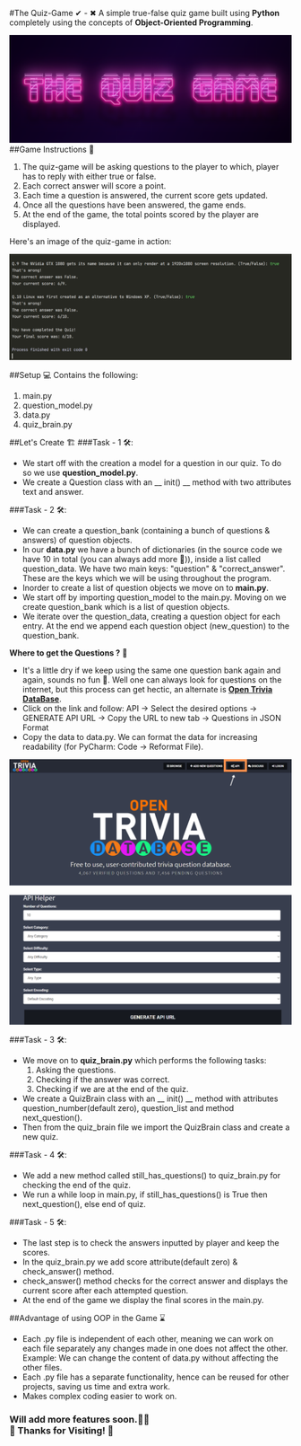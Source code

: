 #The Quiz-Game ✔ - ✖
A simple true-false quiz game built using **Python** completely using the concepts of **Object-Oriented Programming**.

![Image_0](Image_0.png)
##Game Instructions 👾
1. The quiz-game will be asking questions to the player to which, player has to reply with either true or false.
2. Each correct answer will score a point.
3. Each time a question is answered, the current score gets updated.
4. Once all the questions have been answered, the game ends.
5. At the end of the game, the total points scored by the player are displayed.

Here's an image of the quiz-game in action:

![Image_1](Image_1.png)

##Setup 💻
Contains the following:
1. main.py
2. question_model.py
3. data.py
4. quiz_brain.py

##Let's Create 🏗️
###Task - 1 🛠️: 
- We start off with the creation a model for a question in our quiz. To do so we use **question_model.py**.
- We create a Question class with an __ init() __ method with two attributes text and answer.

###Task - 2 🛠️:
- We can create a question_bank (containing a bunch of questions & answers) of question objects.
- In our **data.py** we have a bunch of dictionaries (in the source code we have 10 in total (you can always add more 🙈)), inside a list called question_data. We have two main keys: "question" & "correct_answer". These are the keys which we will be using throughout the program.
- Inorder to create a list of question objects we move on to **main.py**.
- We start off by importing question_model to the main.py. Moving on we create question_bank which is a list of question objects.
- We iterate over the question_data, creating a question object for each entry. At the end we append each question object (new_question) to the question_bank.

**Where to get the Questions ?** 🤔
- It's a little dry if we keep using the same one question bank again and again, sounds no fun 🥱. Well one can always look for questions on the internet, but this process can get hectic, an alternate is **[Open Trivia DataBase](https://opentdb.com/)**. 
- Click on the link and follow: API -> Select the desired options -> GENERATE API URL -> Copy the URL to new tab -> Questions in JSON Format
- Copy the data to data.py. We can format the data for increasing readability (for PyCharm: Code -> Reformat File).

![Image_2](Image_2.png)

![Image_3](Image_3.png)

###Task - 3 🛠️:
- We move on to **quiz_brain.py** which performs the following tasks: 
  1. Asking the questions.
  2. Checking if the answer was correct.
  3. Checking if we are at the end of the quiz.
- We create a QuizBrain class with an __ init() __ method with attributes question_number(default zero), question_list and method next_question().
- Then from the quiz_brain file we import the QuizBrain class and create a new quiz.

###Task - 4 🛠️:
- We add a new method called still_has_questions() to quiz_brain.py for checking the end of the quiz.
- We run a while loop in main.py, if still_has_questions() is True then next_question(), else end of quiz.

###Task - 5 🛠️:
- The last step is to check the answers inputted by player and keep the scores.
- In the quiz_brain.py we add score attribute(default zero) & check_answer() method.
- check_answer() method checks for the correct answer and displays the current score after each attempted question.
- At the end of the game we display the final scores in the main.py.

##Advantage of using OOP in the Game ⌛
- Each .py file is independent of each other, meaning we can work on each file separately any changes made in one does not affect the other. Example: We can change the content of data.py without affecting the other files.
- Each .py file has a separate functionality, hence can be reused for other projects, saving us time and extra work.
- Makes complex coding easier to work on. 

### Will add more features soon.🏃‍♀️<br>🦄 Thanks for Visiting! 🦄
